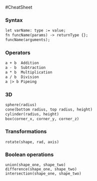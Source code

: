 #CheatSheet


### Syntax
```txt
let varName: type := value;
fn funcName(params) -> returnType {};
funcName(arguments);
```


### Operators
```txt
a + b  Addition
a - b  Subtraction
a * b  Multiplication
a / b  Division
a |> b Pipeing
```

### 3D 
```txt
sphere(radius)
cone(bottom radius, top radius, height)
cylinder(radius, height)
box(corner_x, corner_y, corner_z)
```

### Transformations 
```
rotate(shape, rad, axis)
```

### Boolean operations
```
union(shape_one, shape_two)
difference(shape_one, shape_two)
intersection(shape_one, shape_two)
```



